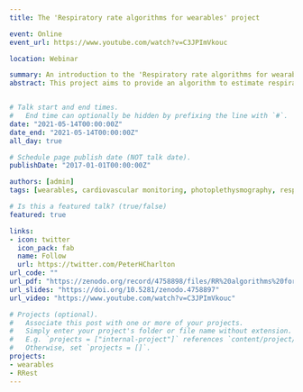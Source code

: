 ```yaml
---
title: The 'Respiratory rate algorithms for wearables' project

event: Online
event_url: https://www.youtube.com/watch?v=C3JPImVkouc

location: Webinar

summary: An introduction to the 'Respiratory rate algorithms for wearables' project. 
abstract: This project aims to provide an algorithm to estimate respiratory rate from wearable photoplethysmogram (PPG) signals for use in daily life. The project consists of three parts. Firstly, updating our toolbox of respiratory rate algorithms to include the latest developments in technology. Secondly, using this toolbox to assess the performance of algorithms when used with wearable data in daily life. Thirdly, to create a recommended algorithm for use in wearables. It is our hope that this project will contribute to providing robust methods to monitor RR unobtrusively and at scale. 


# Talk start and end times.
#   End time can optionally be hidden by prefixing the line with `#`.
date: "2021-05-14T00:00:00Z"
date_end: "2021-05-14T00:00:00Z"
all_day: true

# Schedule page publish date (NOT talk date).
publishDate: "2017-01-01T00:00:00Z"

authors: [admin]
tags: [wearables, cardiovascular monitoring, photoplethysmography, respiratory rate]

# Is this a featured talk? (true/false)
featured: true

links:
- icon: twitter
  icon_pack: fab
  name: Follow
  url: https://twitter.com/PeterHCharlton
url_code: ""
url_pdf: "https://zenodo.org/record/4758898/files/RR%20algorithms%20for%20wearables%20intro.pdf?download=1"
url_slides: "https://doi.org/10.5281/zenodo.4758897"
url_video: "https://www.youtube.com/watch?v=C3JPImVkouc"

# Projects (optional).
#   Associate this post with one or more of your projects.
#   Simply enter your project's folder or file name without extension.
#   E.g. `projects = ["internal-project"]` references `content/project/deep-learning/index.md`.
#   Otherwise, set `projects = []`.
projects:
- wearables
- RRest
---
```


<!-- {{% callout note %}} -->
<!-- Click on the **Slides** button above to view the built-in slides feature. -->
<!-- {{% /callout %}} -->
